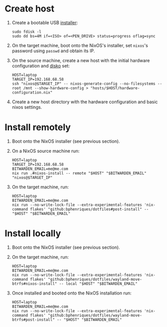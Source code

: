 # Create host

1. Create a bootable USB [installer](https://nixos.org/download/):
   ```shell
   sudo fdisk -l
   sudo dd bs=4M if=<ISO> of=<PEN_DRIVE> status=progress oflag=sync
   ```

2. On the target machine, boot onto the NixOS's installer, set `nixos`'s password using `passwd` and obtain its IP.
3. On the source machine, create a new host with the initial hardware configuration and [disko](https://github.com/nix-community/disko) set:
   ```shell
   HOST=laptop
   TARGET_IP=192.168.68.58
   ssh "nixos@$TARGET_IP" -- nixos-generate-config --no-filesystems --root /mnt --show-hardware-config > "hosts/$HOST/hardware-configuration.nix"
   ```

4. Create a new host directory with the hardware configuration and basic nixos settings.

# Install remotely

1. Boot onto the NixOS installer (see previous section).
2. On a NixOS source machine run:
    ```shell
    HOST=laptop
    TARGET_IP=192.168.68.58
    BITWARDEN_EMAIL=me@me.com
    nix run .#nixos-install -- remote "$HOST" "$BITWARDEN_EMAIL" "nixos@$TARGET_IP"
    ```

3. On the target machine, run:
    ```shell
    HOST=laptop
    BITWARDEN_EMAIL=me@me.com
    nix run --no-write-lock-file --extra-experimental-features 'nix-command flakes' "github:bphenriques/dotfiles#post-install" -- "$HOST" "$BITWARDEN_EMAIL"
    ```

# Install locally

1. Boot onto the NixOS installer (see previous section).

2. On the target machine, run:
    ```shell
    HOST=laptop
    BITWARDEN_EMAIL=me@me.com
    nix run --no-write-lock-file --extra-experimental-features 'nix-command flakes' "github:bphenriques/dotfiles/wayland-move-btrfs#nixos-install" -- local "$HOST" "$BITWARDEN_EMAIL"   
    ```

3. Once installed and booted onto the NixOS installation run:
    ```shell
    HOST=laptop
    BITWARDEN_EMAIL=me@me.com
    nix run --no-write-lock-file --extra-experimental-features 'nix-command flakes' "github:bphenriques/dotfiles/wayland-move-btrfs#post-install" -- "$HOST" "$BITWARDEN_EMAIL"
    ```

